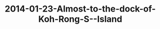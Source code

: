 ---
layout: blog
title: 2014-01-23-Almost-to-the-dock-of-Koh-Rong-S--Island
category: blog
lat: 10.58167
lng: 103.30997
image: https://s3-us-west-2.amazonaws.com/travels2013/2014-01-23 21:26:49 PST.jpg
observation: 20140123212649PST
---